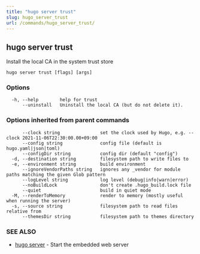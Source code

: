 ```yaml
---
title: "hugo server trust"
slug: hugo_server_trust
url: /commands/hugo_server_trust/
---
```

## hugo server trust

Install the local CA in the system trust store

```
hugo server trust [flags] [args]
```

### Options

```
  -h, --help        help for trust
      --uninstall   Uninstall the local CA (but do not delete it).
```

### Options inherited from parent commands

```
      --clock string               set the clock used by Hugo, e.g. --clock 2021-11-06T22:30:00.00+09:00
      --config string              config file (default is hugo.yaml|json|toml)
      --configDir string           config dir (default "config")
  -d, --destination string         filesystem path to write files to
  -e, --environment string         build environment
      --ignoreVendorPaths string   ignores any _vendor for module paths matching the given Glob pattern
      --logLevel string            log level (debug|info|warn|error)
      --noBuildLock                don't create .hugo_build.lock file
      --quiet                      build in quiet mode
  -M, --renderToMemory             render to memory (mostly useful when running the server)
  -s, --source string              filesystem path to read files relative from
      --themesDir string           filesystem path to themes directory
```

### SEE ALSO

* [hugo server](/commands/hugo_server.md)	 - Start the embedded web server

